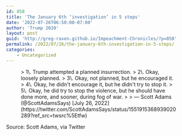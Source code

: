 ```yaml
---
id: 858
title: 'The January 6th ‘investigation’ in 5 steps'
date: '2022-07-26T06:50:00-07:00'
author: 'Trump 2020'
layout: post
guid: 'http://greg-raven.github.io/Impeachment-Chronicles/?p=858'
permalink: /2022/07/26/the-january-6th-investigation-in-5-steps/
categories:
    - Uncategorized
---
```


<figure class="wp-block-embed is-type-rich is-provider-twitter wp-block-embed-twitter"><div class="wp-block-embed__wrapper">> 1\. Trump attempted a planned insurrection.  
> 2\. Okay, loosely planned.  
> 3\. Okay, not planned, but he encouraged it.  
> 4\. Okay, he didn't encourage it, but he didn't try to stop it.  
> 5\. Okay, he did try to stop the violence, but he should have done more, and sooner, during fog of war.
> 
> — Scott Adams (@ScottAdamsSays) [July 26, 2022](https://twitter.com/ScottAdamsSays/status/1551915368939020289?ref_src=twsrc%5Etfw)

<script async="" charset="utf-8" src="https://platform.twitter.com/widgets.js"></script></div></figure>Source: Scott Adams, via Twitter